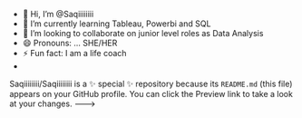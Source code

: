 - 👋 Hi, I’m @Saqiiiiiiii
- 🌱 I’m currently learning Tableau, Powerbi and SQL
- 💞️ I’m looking to collaborate on junior level roles as Data Analysis 
- 😄 Pronouns: ... SHE/HER
- ⚡ Fun fact: I am a life coach
- 


Saqiiiiiiii/Saqiiiiiiii is a ✨ special ✨ repository because its `README.md` (this file) appears on your GitHub profile.
You can click the Preview link to take a look at your changes.
--->
